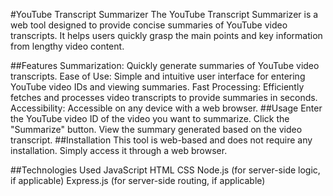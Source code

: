 #YouTube Transcript Summarizer
The YouTube Transcript Summarizer is a web tool designed to provide concise summaries of YouTube video transcripts. It helps users quickly grasp the main points and key information from lengthy video content.

##Features
Summarization: Quickly generate summaries of YouTube video transcripts.
Ease of Use: Simple and intuitive user interface for entering YouTube video IDs and viewing summaries.
Fast Processing: Efficiently fetches and processes video transcripts to provide summaries in seconds.
Accessibility: Accessible on any device with a web browser.
##Usage
Enter the YouTube video ID of the video you want to summarize.
Click the "Summarize" button.
View the summary generated based on the video transcript.
##Installation
This tool is web-based and does not require any installation. Simply access it through a web browser.

##Technologies Used
JavaScript
HTML
CSS
Node.js (for server-side logic, if applicable)
Express.js (for server-side routing, if applicable)
